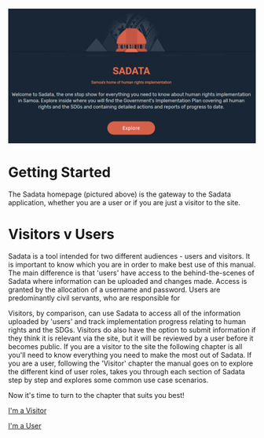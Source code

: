 ![](/assets/Explore.png)

# Getting Started

The Sadata homepage \(pictured above\) is the gateway to the Sadata application, whether you are a user or if you are just a visitor to the site.

# Visitors v Users

Sadata is a tool intended for two different audiences - users and visitors. It is important to know which you are in order to make best use of this manual. The main difference is that  'users' have access to the behind-the-scenes of Sadata where information can be uploaded and changes made. Access is granted by the allocation of a username and password. Users are predominantly civil servants, who are responsible for

Visitors, by comparison, can use Sadata to access all of the information uploaded by 'users' and track implementation progress relating to human rights and the SDGs. Visitors do also have the option to submit information if they think it is relevant via the site, but it will be reviewed by a user before it becomes public. If you are a visitor to the site the following chapter is all you'll need to know everything you need to make the most out of Sadata. If you are a user, following the 'Visitor' chapter the manual goes on to explore the different kind of user roles, takes you through each section of Sadata step by step and explores some common use case scenarios.

Now it's time to turn to the chapter that suits you best!

[I'm a Visitor](/visitors/using-sadata-as-a-visitor.md)

[I'm a User](/users-and-roles/registration.md)

